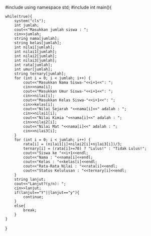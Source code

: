 #include <iostream>
using namespace std;
#include <string>
int main(){
	
	
	while(true){
		system("cls");
		int jumlah;
		cout<<"Masukkan jumlah siswa : ";
		cin>>jumlah;
		string nama[jumlah];
		string kelas[jumlah];
		int nilai[jumlah];
		int nilai1[jumlah];
		int nilai2[jumlah];
		int nilai3[jumlah];
		int rata[jumlah];
		int umur[jumlah];
		string ternary[jumlah];
		for (int i = 0; i < jumlah; i++) {
			cout<<"Masukkan Nama Siswa-"<<i+1<<": ";
			cin>>nama[i];
			cout<<"Masukkan Umur Siswa-"<<i+1<<": ";
			cin>>nilai[i];
			cout<<"Masukkan Kelas Siswa-"<<i+1<<": ";
			cin>>kelas[i];
			cout<<"Nilai Sejarah "<<nama[i]<<" adalah : ";
			cin>>nilai1[i];
			cout<<"Nilai Kimia "<<nama[i]<<" adalah : ";
			cin>>nilai2[i];
			cout<<"Nilai Mat "<<nama[i]<<" adalah : ";
			cin>>nilai3[i];
		}
		for (int i = 0; i < jumlah; i++) {
			rata[i] = (nilai1[i]+nilai2[i]+nilai3[i])/3;
			ternary[i] = (rata[i]>=70) ? "Lulus!" : "Tidak Lulus!";
			cout<<"Siswa ke "<<i+1<<endl;
			cout<<"Nama : "<<nama[i]<<endl;
			cout<<"Kelas : "<<kelas[i]<<endl;
			cout<<"Rata-Rata Nilai : "<<rata[i]<<endl;
			cout<<"Status Kelulusan : "<<ternary[i]<<endl;
		}
		string lanjut;
		cout<<"Lanjut?(y/n): ";
		cin>>lanjut;
		if(lanjut=="Y"||lanjut=="y"){
			continue;
		}
		else{
			break;
		}
	}
}
